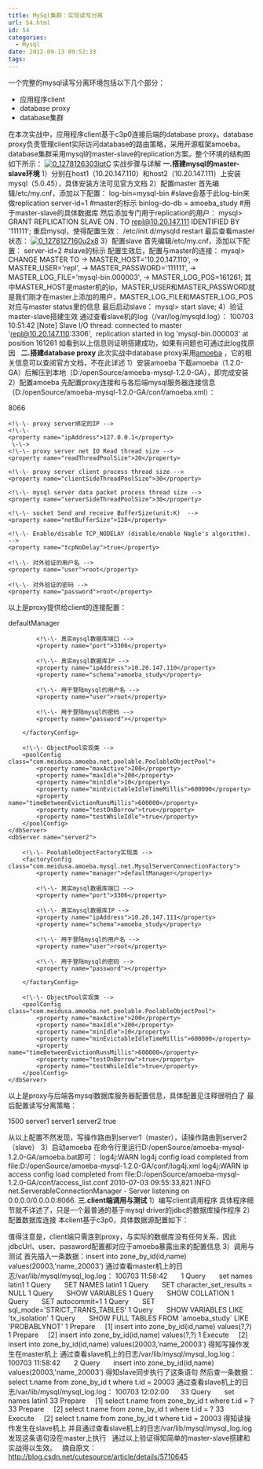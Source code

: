 ```yaml
---
title: MySql集群：实现读写分离
url: 54.html
id: 54
categories:
  - Mysql
date: 2012-09-13 09:52:33
tags:
---
```


一个完整的mysql读写分离环境包括以下几个部分：

*   应用程序client
*   database proxy
*   database集群

<!--more-->

在本次实战中，应用程序client基于c3p0连接后端的database proxy。database proxy负责管理client实际访问database的路由策略，采用开源框架amoeba。database集群采用mysql的master-slave的replication方案。整个环境的结构图如下所示： [![0_1278126303lqtC](/images/2012/09/0_1278126303lqtC.jpg)](/images/2012/09/0_1278126303lqtC.jpg) 实战步骤与详解 **一.搭建mysql的master-slave环境** 1）分别在host1（10.20.147.110）和host2（10.20.147.111）上安装mysql（5.0.45），具体安装方法可见官方文档 2）配置master 首先编辑/etc/my.cnf，添加以下配置： log-bin=mysql-bin #slave会基于此log-bin来做replication server-id=1 #master的标示 binlog-do-db = amoeba_study #用于master-slave的具体数据库 然后添加专门用于replication的用户： mysql> GRANT REPLICATION SLAVE ON *.* TO repl@10.20.147.111 IDENTIFIED BY '111111'; 重启mysql，使得配置生效： /etc/init.d/mysqld restart 最后查看master状态： [![0_1278127160u2x8](/images/2012/09/0_1278127160u2x8.jpg)](/images/2012/09/0_1278127160u2x8.jpg) 3）配置slave 首先编辑/etc/my.cnf，添加以下配置： server-id=2 #slave的标示 配置生效后，配置与master的连接： mysql> CHANGE MASTER TO -> MASTER\_HOST='10.20.147.110', -> MASTER\_USER='repl', -> MASTER\_PASSWORD='111111', -> MASTER\_LOG\_FILE='mysql-bin.000003', -> MASTER\_LOG\_POS=161261; 其中MASTER\_HOST是master机的ip，MASTER\_USER和MASTER\_PASSWORD就是我们刚才在master上添加的用户，MASTER\_LOG\_FILE和MASTER\_LOG\_POS对应与master status里的信息 最后启动slave： mysql> start slave; 4）验证master-slave搭建生效 通过查看slave机的log（/var/log/mysqld.log）： 100703 10:51:42 \[Note\] Slave I/O thread: connected to master 'repl@10.20.147.110:3306',  replication started in log 'mysql-bin.000003' at position 161261 如看到以上信息则证明搭建成功，如果有问题也可通过此log找原因   **二.搭建database proxy** 此次实战中database proxy采用[amoeba](http://amoeba.sourceforge.net/wordpress/) ，它的相关信息可以查阅官方文档，不在此详述 1）安装amoeba 下载amoeba（1.2.0-GA）后解压到本地（D:/openSource/amoeba-mysql-1.2.0-GA），即完成安装 2）配置amoeba 先配置proxy连接和与各后端mysql服务器连接信息（D:/openSource/amoeba-mysql-1.2.0-GA/conf/amoeba.xml）：

<server>
	<!\-\- proxy server绑定的端口 -->
	<property name="port">8066</property>
	
	<!\-\- proxy server绑定的IP -->
	<!\-\- 
	<property name="ipAddress">127.0.0.1</property>
	 \-\->
	<!\-\- proxy server net IO Read thread size -->
	<property name="readThreadPoolSize">20</property>
	
	<!\-\- proxy server client process thread size -->
	<property name="clientSideThreadPoolSize">30</property>
	
	<!\-\- mysql server data packet process thread size -->
	<property name="serverSideThreadPoolSize">30</property>
	
	<!\-\- socket Send and receive BufferSize(unit:K)  -->
	<property name="netBufferSize">128</property>
	
	<!\-\- Enable/disable TCP_NODELAY (disable/enable Nagle's algorithm). -->
	<property name="tcpNoDelay">true</property>
	
	<!\-\- 对外验证的用户名 -->
	<property name="user">root</property>
	
	<!\-\- 对外验证的密码 -->
	<property name="password">root</property>
</server>

以上是proxy提供给client的连接配置：

<dbServerList>
	<dbServer name="server1">			
		<!\-\- PoolableObjectFactory实现类 -->
		<factoryConfig class="com.meidusa.amoeba.mysql.net.MysqlServerConnectionFactory">
			<property name="manager">defaultManager</property>
			
			<!\-\- 真实mysql数据库端口 -->
			<property name="port">3306</property>
			
			<!\-\- 真实mysql数据库IP -->
			<property name="ipAddress">10.20.147.110</property>
			<property name="schema">amoeba_study</property>
			
			<!\-\- 用于登陆mysql的用户名 -->
			<property name="user">root</property>
			
			<!\-\- 用于登陆mysql的密码 -->
			<property name="password"></property>
			
		</factoryConfig>
		
		<!\-\- ObjectPool实现类 -->
		<poolConfig class="com.meidusa.amoeba.net.poolable.PoolableObjectPool">
			<property name="maxActive">200</property>
			<property name="maxIdle">200</property>
			<property name="minIdle">10</property>
			<property name="minEvictableIdleTimeMillis">600000</property>
			<property name="timeBetweenEvictionRunsMillis">600000</property>
			<property name="testOnBorrow">true</property>
			<property name="testWhileIdle">true</property>
		</poolConfig>
	</dbServer>
	<dbServer name="server2">
		
		<!\-\- PoolableObjectFactory实现类 -->
		<factoryConfig class="com.meidusa.amoeba.mysql.net.MysqlServerConnectionFactory">
			<property name="manager">defaultManager</property>
			
			<!\-\- 真实mysql数据库端口 -->
			<property name="port">3306</property>
			
			<!\-\- 真实mysql数据库IP -->
			<property name="ipAddress">10.20.147.111</property>
			<property name="schema">amoeba_study</property>
			
			<!\-\- 用于登陆mysql的用户名 -->
			<property name="user">root</property>
			
			<!\-\- 用于登陆mysql的密码 -->
			<property name="password"></property>
			
		</factoryConfig>
		
		<!\-\- ObjectPool实现类 -->
		<poolConfig class="com.meidusa.amoeba.net.poolable.PoolableObjectPool">
			<property name="maxActive">200</property>
			<property name="maxIdle">200</property>
			<property name="minIdle">10</property>
			<property name="minEvictableIdleTimeMillis">600000</property>
			<property name="timeBetweenEvictionRunsMillis">600000</property>
			<property name="testOnBorrow">true</property>
			<property name="testWhileIdle">true</property>
		</poolConfig>
	</dbServer>		
</dbServerList>

以上是proxy与后端各mysql数据库服务器配置信息，具体配置见注释很明白了 最后配置读写分离策略：

<queryRouter class="com.meidusa.amoeba.mysql.parser.MysqlQueryRouter">
	<property name="LRUMapSize">1500</property>
	<property name="defaultPool">server1</property>
	<property name="writePool">server1</property>
	<property name="readPool">server2</property>
	<property name="needParse">true</property>
</queryRouter>

从以上配置不然发现，写操作路由到server1（master），读操作路由到server2（slave） 3）启动amoeba 在命令行里运行D:/openSource/amoeba-mysql-1.2.0-GA/amoeba.bat即可： log4j:WARN log4j config load completed from file:D:/openSource/amoeba-mysql-1.2.0-GA/conf/log4j.xml log4j:WARN ip access config load completed from file:D:/openSource/amoeba-mysql-1.2.0-GA/conf/access_list.conf 2010-07-03 09:55:33,821 INFO  net.ServerableConnectionManager - Server listening on 0.0.0.0/0.0.0.0:8066. **三.client端调用与测试** 1）编写client调用程序 具体程序细节就不详述了，只是一个最普通的基于mysql driver的jdbc的数据库操作程序 2）配置数据库连接 本client基于c3p0，具体数据源配置如下：

<bean id="dataSource" class="com.mchange.v2.c3p0.ComboPooledDataSource"
	destroy-method="close">
	<property name="driverClass" value="com.mysql.jdbc.Driver" />
	<property name="jdbcUrl" value="jdbc:mysql://localhost:8066/amoeba_study" />
	<property name="user" value="root" />
	<property name="password" value="root" />
	<property name="minPoolSize" value="1" />
	<property name="maxPoolSize" value="1" />
	<property name="maxIdleTime" value="1800" />
	<property name="acquireIncrement" value="1" />
	<property name="maxStatements" value="0" />
	<property name="initialPoolSize" value="1" />
	<property name="idleConnectionTestPeriod" value="1800" />
	<property name="acquireRetryAttempts" value="6" />
	<property name="acquireRetryDelay" value="1000" />
	<property name="breakAfterAcquireFailure" value="false" />
	<property name="testConnectionOnCheckout" value="true" />
	<property name="testConnectionOnCheckin" value="false" />
</bean>

值得注意是，client端只需连到proxy，与实际的数据库没有任何关系，因此jdbcUrl、user、password配置都对应于amoeba暴露出来的配置信息 3）调用与测试 首先插入一条数据：insert into zone\_by\_id(id,name) values(20003,'name\_20003') 通过查看master机上的日志/var/lib/mysql/mysql\_log.log： 100703 11:58:42       1 Query       set names latin1 1 Query       SET NAMES latin1 1 Query       SET character\_set\_results = NULL 1 Query       SHOW VARIABLES 1 Query       SHOW COLLATION 1 Query       SET autocommit=1 1 Query       SET sql\_mode='STRICT\_TRANS\_TABLES' 1 Query       SHOW VARIABLES LIKE 'tx\_isolation' 1 Query       SHOW FULL TABLES FROM \`amoeba\_study\` LIKE 'PROBABLYNOT' 1 Prepare     \[1\] insert into zone\_by\_id(id,name) values(?,?) 1 Prepare     \[2\] insert into zone\_by\_id(id,name) values(?,?) 1 Execute     \[2\] insert into zone\_by\_id(id,name) values(20003,'name\_20003') 得知写操作发生在master机上 通过查看slave机上的日志/var/lib/mysql/mysql\_log.log： 100703 11:58:42       2 Query       insert into zone\_by\_id(id,name) values(20003,'name\_20003') 得知slave同步执行了这条语句 然后查一条数据：select t.name from zone\_by\_id t where t.id = 20003 通过查看slave机上的日志/var/lib/mysql/mysql\_log.log： 100703 12:02:00      33 Query       set names latin1 33 Prepare     \[1\] select t.name from zone\_by\_id t where t.id = ? 33 Prepare     \[2\] select t.name from zone\_by\_id t where t.id = ? 33 Execute     \[2\] select t.name from zone\_by\_id t where t.id = 20003 得知读操作发生在slave机上 并且通过查看slave机上的日志/var/lib/mysql/mysql\_log.log发现这条语句没在master上执行   通过以上验证得知简单的master-slave搭建和实战得以生效。   摘自原文：http://blog.csdn.net/cutesource/article/details/5710645